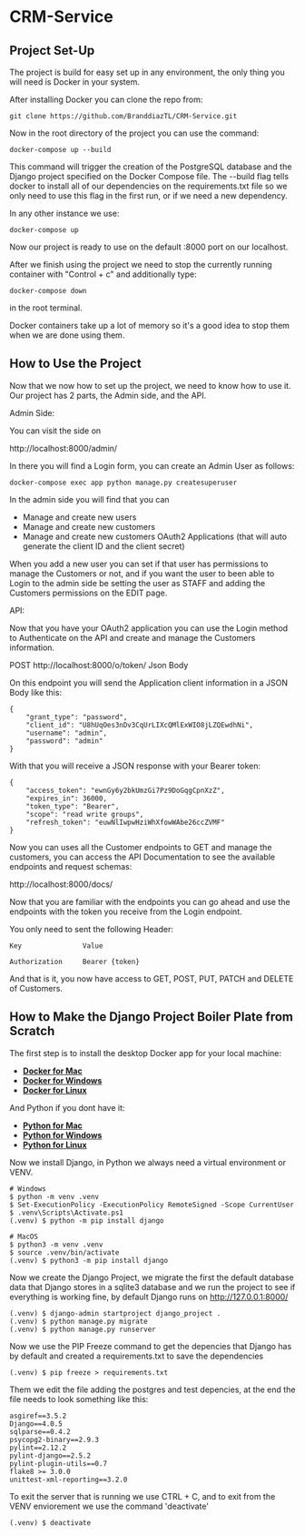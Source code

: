 # CRM-Service

## Project Set-Up

The project is build for easy set up in any environment, the only thing you
will need is Docker in your system.

After installing Docker you can clone the repo from:

    git clone https://github.com/BranddiazTL/CRM-Service.git

Now in the root directory of the project you can use the command:

    docker-compose up --build
    
This command will trigger the creation of the PostgreSQL database and
the Django project specified on the Docker Compose file. The --build flag
tells docker to install all of our dependencies on the requirements.txt file
so we only need to use this flag in the first run, or if we need a new dependency.

In any other instance we use:

    docker-compose up
    
Now our project is ready to use on the default :8000 port on our localhost.

After we finish using the project we need to stop the currently running 
container with "Control + c" and additionally type:
 
    docker-compose down 
    
in the root terminal. 

Docker containers take up a lot of memory so it's a good idea to stop them when we are done using them.

## How to Use the Project

Now that we now how to set up the project, we need to know how to use it. 
Our project has 2 parts, the Admin side, and the API.

Admin Side:

You can visit the side on 

http://localhost:8000/admin/

In there you will find a Login form, you can create an Admin User as follows:

    docker-compose exec app python manage.py createsuperuser


In the admin side you will find that you can 
+ Manage and create new users
+ Manage and create new customers 
+ Manage and create new customers OAuth2 Applications (that will auto generate the client
ID and the client secret)

When you add a new user you can set if that user 
has permissions to manage the Customers or not, and if you want the user to
been able to Login to the admin side be setting the user as STAFF and adding
the Customers permissions on the EDIT page.

API:

Now that you have your OAuth2 application you can use the Login method
to Authenticate on the API and create and manage the Customers information.

POST http://localhost:8000/o/token/ Json Body

On this endpoint you will send the Application client information in a JSON
Body like this:

    {   
        "grant_type": "password",
        "client_id": "U8hUqOes3nDv3CqUrLIXcQMlExWIO8jLZQEwdhNi",
        "username": "admin",
        "password": "admin"
    }

With that you will receive a JSON response with your Bearer token:

    {
        "access_token": "ewnGy6y2bkUmzGi7Pz9DoGqgCpnXzZ",
        "expires_in": 36000,
        "token_type": "Bearer",
        "scope": "read write groups",
        "refresh_token": "euwNlIwpwHziWhXfowWAbe26ccZVMF"
    }

Now you can uses all the Customer endpoints to GET and manage the customers,
you can access the API Documentation to see the available endpoints and request schemas:

http://localhost:8000/docs/

Now that you are familiar with the endpoints you can go ahead and use 
the endpoints with the token you receive from the Login endpoint.

You only need to sent the following Header:

    Key               Value
    
    Authorization     Bearer {token}
    
And that is it, you now have access to GET, POST, PUT, PATCH and DELETE 
of Customers.


## How to Make the Django Project Boiler Plate from Scratch

The first step is to install the desktop Docker app for your local machine:

- __[Docker for Mac](https://docs.docker.com/docker-for-mac/install/)__
- __[Docker for Windows](https://docs.docker.com/docker-for-windows/install/)__ 
- __[Docker for Linux](https://docs.docker.com/install/)__  


And Python if you dont have it:

- __[Python for Mac](https://www.python.org/downloads/mac-osx)__
- __[Python for Windows](https://www.python.org/downloads/windows)__ 
- __[Python for Linux](https://www.python.org/downloads/source/)__  

Now we install Django, in Python we always need a virtual environment or VENV.

    # Windows  
    $ python -m venv .venv
    $ Set-ExecutionPolicy -ExecutionPolicy RemoteSigned -Scope CurrentUser
    $ .venv\Scripts\Activate.ps1
    (.venv) $ python -m pip install django
    
    # MacOS
    $ python3 -m venv .venv
    $ source .venv/bin/activate
    (.venv) $ python3 -m pip install django
    
Now we create the Django Project, we migrate the first the default database
data that Django stores in a sqlite3 database and we run the project to see
if everything is working fine, by default Django runs on http://127.0.0.1:8000/

    (.venv) $ django-admin startproject django_project .
    (.venv) $ python manage.py migrate
    (.venv) $ python manage.py runserver
    
Now we use the PIP Freeze command to get the depencies that Django has by
default and created a requirements.txt to save the dependencies

    (.venv) $ pip freeze > requirements.txt
    
Them we edit the file adding the postgres and test depencies, at the end
the file needs to look something like this:

    asgiref==3.5.2
    Django==4.0.5
    sqlparse==0.4.2
    psycopg2-binary==2.9.3
    pylint==2.12.2
    pylint-django==2.5.2
    pylint-plugin-utils==0.7
    flake8 >= 3.0.0
    unittest-xml-reporting==3.2.0
    
To exit the server that is running we use CTRL + C, and to exit from the 
VENV enviorement we use the command 'deactivate'

    (.venv) $ deactivate